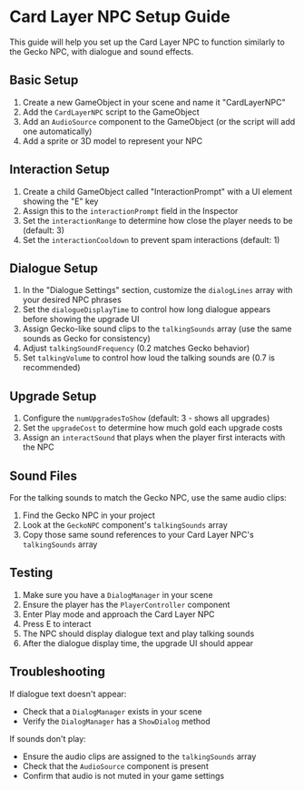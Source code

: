# Card Layer NPC Setup Guide

This guide will help you set up the Card Layer NPC to function similarly to the Gecko NPC, with dialogue and sound effects.

## Basic Setup

1. Create a new GameObject in your scene and name it "CardLayerNPC"
2. Add the `CardLayerNPC` script to the GameObject
3. Add an `AudioSource` component to the GameObject (or the script will add one automatically)
4. Add a sprite or 3D model to represent your NPC

## Interaction Setup

1. Create a child GameObject called "InteractionPrompt" with a UI element showing the "E" key
2. Assign this to the `interactionPrompt` field in the Inspector
3. Set the `interactionRange` to determine how close the player needs to be (default: 3)
4. Set the `interactionCooldown` to prevent spam interactions (default: 1)

## Dialogue Setup

1. In the "Dialogue Settings" section, customize the `dialogLines` array with your desired NPC phrases
2. Set the `dialogueDisplayTime` to control how long dialogue appears before showing the upgrade UI
3. Assign Gecko-like sound clips to the `talkingSounds` array (use the same sounds as Gecko for consistency)
4. Adjust `talkingSoundFrequency` (0.2 matches Gecko behavior)
5. Set `talkingVolume` to control how loud the talking sounds are (0.7 is recommended)

## Upgrade Setup

1. Configure the `numUpgradesToShow` (default: 3 - shows all upgrades)
2. Set the `upgradeCost` to determine how much gold each upgrade costs
3. Assign an `interactSound` that plays when the player first interacts with the NPC

## Sound Files

For the talking sounds to match the Gecko NPC, use the same audio clips:
1. Find the Gecko NPC in your project
2. Look at the `GeckoNPC` component's `talkingSounds` array
3. Copy those same sound references to your Card Layer NPC's `talkingSounds` array

## Testing

1. Make sure you have a `DialogManager` in your scene
2. Ensure the player has the `PlayerController` component
3. Enter Play mode and approach the Card Layer NPC
4. Press E to interact
5. The NPC should display dialogue text and play talking sounds
6. After the dialogue display time, the upgrade UI should appear

## Troubleshooting

If dialogue text doesn't appear:
- Check that a `DialogManager` exists in your scene
- Verify the `DialogManager` has a `ShowDialog` method

If sounds don't play:
- Ensure the audio clips are assigned to the `talkingSounds` array
- Check that the `AudioSource` component is present
- Confirm that audio is not muted in your game settings 